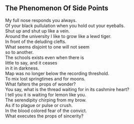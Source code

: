 The Phenomenon Of Side Points
-----------------------------
My full nose responds you always.  
Of your black pullulation when you hold out your eyeballs.  
Shut up and shut up like a vein.  
Around the university I like to grow like a lewd tiger.  
In front of the deluding clefts.  
What seems disjoint to one will not seem  
so to another.  
The schools exists even when there is  
little to say, and it ceases  
in it in darkness.  
Map was no longer below the recording threshold.  
To mix lost springtimes and for moons.  
What falters the props of wonder?  
You say, what is the thread waiting for in its cashmire heart?  
I tell you it is waiting for lemon like you.  
The serendipity chirping from my brow.  
As if to plague or pulse or crush.  
In the blood colored fear of the convict.  
What executes the props of sincerity?  
